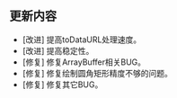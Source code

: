 ## 更新内容

* [改进] 提高toDataURL处理速度。
* [改进] 提高稳定性。
* [修复] 修复ArrayBuffer相关BUG。
* [修复] 修复绘制圆角矩形精度不够的问题。
* [修复] 修复其它BUG。